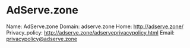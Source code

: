 
# AdServe.zone

Name: AdServe.zone
Domain: adserve.zone
Home: http://adserve.zone/
Privacy_policy: http://adserve.zone/adserveprivacypolicy.html
Email: privacypolicy@adserve.zone
